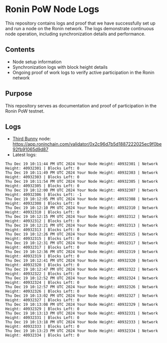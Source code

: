 # Ronin PoW Node Logs

This repository contains logs and proof that we have successfully set up and run a node on the Ronin network. The logs demonstrate continuous node operation, including synchronization details and performance.

## Contents

- Node setup information
- Synchronization logs with block height details
- Ongoing proof of work logs to verify active participation in the Ronin network

## Purpose

This repository serves as documentation and proof of participation in the Ronin PoW testnet.

## Logs

- [Third Bunny](https://thirdbunny.xyz/) node: https://app.roninchain.com/validator/0x2c96d7b5d1887222025ec9f0be92fb91065d9d87
- Latest logs:
```
Thu Dec 19 10:11:44 PM UTC 2024 Your Node Height: 40932301 | Network Height: 40932301 | Blocks Left: 0
Thu Dec 19 10:11:49 PM UTC 2024 Your Node Height: 40932303 | Network Height: 40932303 | Blocks Left: 0
Thu Dec 19 10:11:54 PM UTC 2024 Your Node Height: 40932305 | Network Height: 40932305 | Blocks Left: 0
Thu Dec 19 10:12:00 PM UTC 2024 Your Node Height: 40932307 | Network Height: 40932306 | Blocks Left: -1
Thu Dec 19 10:12:05 PM UTC 2024 Your Node Height: 40932308 | Network Height: 40932308 | Blocks Left: 0
Thu Dec 19 10:12:10 PM UTC 2024 Your Node Height: 40932310 | Network Height: 40932310 | Blocks Left: 0
Thu Dec 19 10:12:15 PM UTC 2024 Your Node Height: 40932312 | Network Height: 40932312 | Blocks Left: 0
Thu Dec 19 10:12:21 PM UTC 2024 Your Node Height: 40932313 | Network Height: 40932313 | Blocks Left: 0
Thu Dec 19 10:12:26 PM UTC 2024 Your Node Height: 40932315 | Network Height: 40932315 | Blocks Left: 0
Thu Dec 19 10:12:31 PM UTC 2024 Your Node Height: 40932317 | Network Height: 40932317 | Blocks Left: 0
Thu Dec 19 10:12:36 PM UTC 2024 Your Node Height: 40932319 | Network Height: 40932319 | Blocks Left: 0
Thu Dec 19 10:12:41 PM UTC 2024 Your Node Height: 40932320 | Network Height: 40932320 | Blocks Left: 0
Thu Dec 19 10:12:47 PM UTC 2024 Your Node Height: 40932322 | Network Height: 40932322 | Blocks Left: 0
Thu Dec 19 10:12:52 PM UTC 2024 Your Node Height: 40932324 | Network Height: 40932324 | Blocks Left: 0
Thu Dec 19 10:12:57 PM UTC 2024 Your Node Height: 40932326 | Network Height: 40932326 | Blocks Left: 0
Thu Dec 19 10:13:02 PM UTC 2024 Your Node Height: 40932327 | Network Height: 40932327 | Blocks Left: 0
Thu Dec 19 10:13:08 PM UTC 2024 Your Node Height: 40932329 | Network Height: 40932329 | Blocks Left: 0
Thu Dec 19 10:13:13 PM UTC 2024 Your Node Height: 40932331 | Network Height: 40932331 | Blocks Left: 0
Thu Dec 19 10:13:18 PM UTC 2024 Your Node Height: 40932333 | Network Height: 40932333 | Blocks Left: 0
Thu Dec 19 10:13:23 PM UTC 2024 Your Node Height: 40932334 | Network Height: 40932334 | Blocks Left: 0
```

